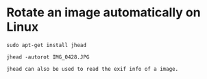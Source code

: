# Rotate an image automatically on Linux

```
sudo apt-get install jhead

jhead -autorot IMG_0428.JPG

jhead can also be used to read the exif info of a image.
```

